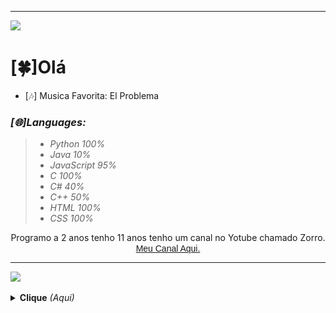 <hr />
<p>
  <img src= "https://camo.githubusercontent.com/71b837571c48af3aa60a73dbc9d5936aa359d78efbfa8a6743cbbbc16b80ef4d/68747470733a2f2f63646e2e646973636f72646170702e636f6d2f6174746163686d656e74732f3830353930323039333930363630383138362f3830353931333937323533353539303932322f74656e6f722e676966"/>
</p>

<h1>[🍀]Olá</h1>

- [🎶] Musica Favorita: El Problema

<h3><em>[🌐]Languages:</em></h3>
<blockquote>
  <ul>
    <li><em>Python 100%</em></li>
    <li><em>Java 10%</em></li>
    <li><em>JavaScript 95%</em></li>
    <li><em>C 100%</em></li>
    <li><em>C# 40%</em></li>
    <li><em>C++ 50%</em></li>
    <li><em>HTML 100%</em></li>
    <li><em>CSS 100%</em></li>
  </ul>
</blockquote>

<p align="center">
  Programo a 2 anos tenho 11 anos tenho um canal no Yotube chamado Zorro.
  <a style="font-family: sans-serif" href="https://youtube.com/channel/UCTRSuQ_j0qwRKxI9mMioeyg">Meu Canal Aqui.</a>
</p>
<hr>
<p>
  <img src= "https://camo.githubusercontent.com/71b837571c48af3aa60a73dbc9d5936aa359d78efbfa8a6743cbbbc16b80ef4d/68747470733a2f2f63646e2e646973636f72646170702e636f6d2f6174746163686d656e74732f3830353930323039333930363630383138362f3830353931333937323533353539303932322f74656e6f722e676966"/>
</p>

<details>
  <summary> <b>Clique</b> <i>(Aqui)</i> </summary>
  <br>
  <img src="20211014_102429.png" width="230px" />
<hr />

